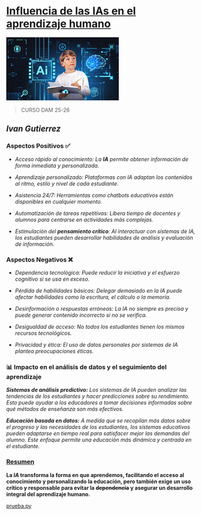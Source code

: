# <Ins>Influencia de las IAs en el aprendizaje humano

![ia2.jpg](img/ia2.jpg)

> CURSO DAM 25-26

## *Ivan Gutierrez*

### Aspectos Positivos ✅

* *Acceso rápido al conocimiento:
La **IA** permite obtener información de forma inmediata y personalizada.*


* *Aprendizaje personalizado:
Plataformas con IA adaptan los contenidos al ritmo, estilo y nivel de cada estudiante.*

* *Asistencia 24/7:
Herramientas como chatbots educativos están disponibles en cualquier momento.*



* *Automatización de tareas repetitivas:
Libera tiempo de docentes y alumnos para centrarse en actividades más complejas.*

* *Estimulación del **pensamiento crítico**:
Al interactuar con sistemas de IA, los estudiantes pueden desarrollar habilidades de análisis y evaluación de información.*


### Aspectos Negativos ❌

* *Dependencia tecnológica:
Puede reducir la iniciativa y el esfuerzo cognitivo si se usa en exceso.*



* *Pérdida de habilidades básicas:
Delegar demasiado en la IA puede afectar habilidades como la escritura, el cálculo o la memoria.*



* *Desinformación o respuestas erróneas:
La IA no siempre es precisa y puede generar contenido incorrecto si no se verifica.*



* *Desigualdad de acceso:
No todos los estudiantes tienen los mismos recursos tecnológicos.*



* *Privacidad y ética:
El uso de datos personales por sistemas de IA plantea preocupaciones éticas.*

### 📊 Impacto en el análisis de datos y el seguimiento del aprendizaje

***Sistemas de análisis predictivo:***
*Los sistemas de IA pueden analizar las tendencias de los 
estudiantes y hacer predicciones sobre su rendimiento.
Esto puede ayudar a los educadores a tomar decisiones informadas
sobre qué métodos de enseñanza son más efectivos.*

***Educación basada en datos:***
*A medida que se recopilan más datos sobre el progreso y las necesidades de los estudiantes,
los sistemas educativos pueden adaptarse en tiempo real para satisfacer mejor las demandas del alumno. Este enfoque permite una educación más dinámica y centrada en el estudiante.*

### <ins>Resumen

**La *IA* transforma la forma en que aprendemos, facilitando el acceso al conocimiento y personalizando la educación,
pero también exige un uso crítico y responsable para evitar la ~~dependencia~~ y asegurar un desarrollo integral del aprendizaje humano.**


[prueba.py](prueba.py)
